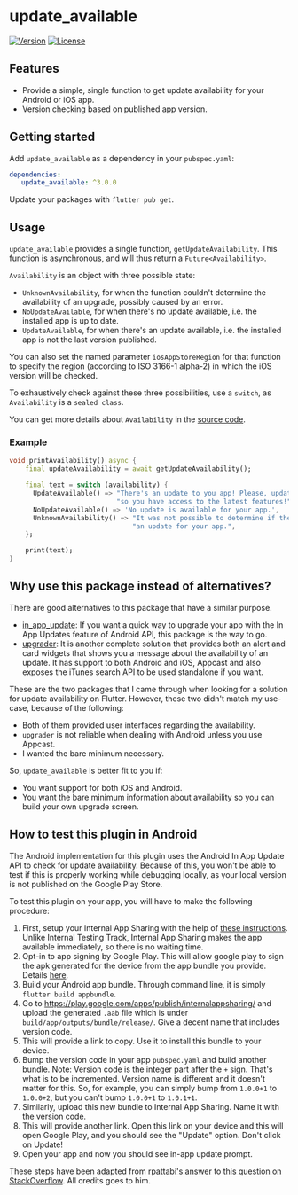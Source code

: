 # update_available

[![Version](https://img.shields.io/pub/v/update_available)](https://pub.dev/packages/update_available)
[![License](https://img.shields.io/github/license/mateusfccp/update_available)](https://opensource.org/licenses/MIT)

## Features

 * Provide a simple, single function to get update availability for your Android or iOS app.
 * Version checking based on published app version.

 ## Getting started

 Add `update_available` as a dependency in your `pubspec.yaml`:

 ```yaml
 dependencies:
    update_available: ^3.0.0
 ```

 Update your packages with `flutter pub get`.

 ## Usage

 `update_available` provides a single function, `getUpdateAvailability`. This function is asynchronous, and will thus return a `Future<Availability>`.

 `Availability` is an object with three possible state:

  * `UnknownAvailability`, for when the function couldn't determine the availability of an upgrade, possibly caused by an error.
  * `NoUpdateAvailable`, for when there's no update available, i.e. the installed app is up to date.
  * `UpdateAvailable`, for when there's an update available, i.e. the installed app is not the last version published.

You can also set the named parameter `iosAppStoreRegion` for that function to specify the region (according to ISO 3166-1 alpha-2) in which the iOS version will be checked.

To exhaustively check against these three possibilities, use a `switch`, as `Availability` is a `sealed class`.

You can get more details about `Availability` in the [source code](https://github.com/mateusfccp/update_available/blob/master/update_available_platform_interface/lib/src/availability.dart).

### Example

```dart
void printAvailability() async {
    final updateAvailability = await getUpdateAvailability();

    final text = switch (availability) {
      UpdateAvailable() => "There's an update to you app! Please, update it "
                           "so you have access to the latest features!",
      NoUpdateAvailable() => 'No update is available for your app.',
      UnknownAvailability() => "It was not possible to determine if there is or not "
                               "an update for your app.",
    };

    print(text);
}
```

## Why use this package instead of alternatives?

There are good alternatives to this package that have a similar purpose.

 * [in_app_update](https://pub.dev/packages/in_app_update): If you want a quick way to upgrade your app with the In App Updates feature of Android API, this package is the way to go.
 * [upgrader](https://pub.dev/packages/upgrader): It is another complete solution that provides both an alert and card widgets that shows you a message about the availability of an update. It has support to both Android and iOS, Appcast and also exposes the iTunes search API to be used standalone if you want.

These are the two packages that I came through when looking for a solution for update availability on Flutter. However, these two didn't match my use-case, because of the following:

 * Both of them provided user interfaces regarding the availability.
 * `upgrader` is not reliable when dealing with Android unless you use Appcast.
 * I wanted the bare minimum necessary.

So, `update_available` is better fit to you if:
 * You want support for both iOS and Android.
 * You want the bare minimum information about availability so you can build your own upgrade screen.

## How to test this plugin in Android

The Android implementation for this plugin uses the Android In App Update API to check for update availability. Because of this, you won't be able to test if this is properly working while debugging locally, as your local version is not published on the Google Play Store.

To test this plugin on your app, you will have to make the following procedure:

 1. First, setup your Internal App Sharing with the help of [these instructions](https://support.google.com/googleplay/android-developer/answer/9303479?hl=en). Unlike Internal Testing Track, Internal App Sharing makes the app available immediately, so there is no waiting time.
 2. Opt-in to app signing by Google Play. This will allow google play to sign the apk generated for the device from the app bundle you provide. Details [here](https://support.google.com/googleplay/android-developer/answer/7384423?hl=en).
 3. Build your Android app bundle. Through command line, it is simply `flutter build appbundle`.
 4. Go to https://play.google.com/apps/publish/internalappsharing/ and upload the generated `.aab` file which is under `build/app/outputs/bundle/release/`. Give a decent name that includes version code.
 5. This will provide a link to copy. Use it to install this bundle to your device.
 6. Bump the version code in your app `pubspec.yaml` and build another bundle. Note: Version code is the integer part after the `+` sign. That's what is to be incremented. Version name is different and it doesn't matter for this. So, for example, you can simply bump from `1.0.0+1` to `1.0.0+2`, but you can't bump `1.0.0+1` to `1.0.1+1`.
 7. Similarly, upload this new bundle to Internal App Sharing. Name it with the version code.
 8. This will provide another link. Open this link on your device and this will open Google Play, and you should see the "Update" option. Don't click on Update!
 9. Open your app and now you should see in-app update prompt.

These steps have been adapted from [rpattabi's answer](https://stackoverflow.com/a/59266778/3055725) to [this question on StackOverflow](https://stackoverflow.com/questions/56087064/how-can-i-test-in-app-updates-in-android). All credits goes to him.